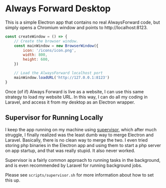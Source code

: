 # Always Forward Desktop

This is a simple Electron app that contains no real AlwaysForward code, but simply opens a Chromium window and points to http://localhost:8123. 

```js
const createWindow = () => {
    // Create the browser window.
    const mainWindow = new BrowserWindow({
        icon: '/icons/icon.png',
        width: 800,
        height: 600,
    })

    // Load the AlwaysForward localhost port
    mainWindow.loadURL('http://127.0.0.1:8123')
}
```

Once (of if) Always Forward is live as a website, I can use this same strategy to load my website URL. In this way, I can do all my coding in Laravel, and access it from my desktop as an Electron wrapper. 

## Supervisor for Running Locally
I keep the app running on my machine using [supervisor](http://supervisord.org/), which after much struggle, I finally realized was the least dumb way to merge Electron and Laravel. Basically, there is no clean way to merge the two. I even tried storing php binaries in the Electron app and using them to start a php server on app startup, and that was really stupid. It also never worked. 

Supervisor is a fairly common approach to running tasks in the background, and is even recommended by Laravel for running background jobs. 

Please see `scripts/supervisor.sh` for more information about how to set this up.
